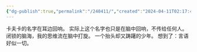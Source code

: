 ```yaml
---
{"dg-publish":true,"permalink":"/240411/","created":"2024-04-11T02:17:46.351+08:00","updated":"2024-04-11T02:21:10.891+08:00"}
---
```


卡夫卡的名字在耳边回响。
实际上这个名字也只是在脑中回响，不传给任何人。
闭锁的脑海，我的思维流在脑中打旋。
一个抬头却又踌躇的少年。
想到了：言语好似一切。